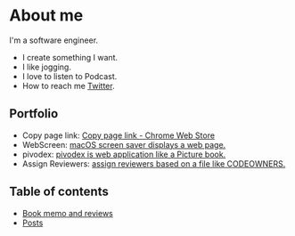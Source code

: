 # About me

I'm a software engineer.

- I create something I want.
- I like jogging.
- I love to listen to Podcast.
- How to reach me [Twitter](https://twitter.com/ymatzki).

## Portfolio

- Copy page link: [Copy page link - Chrome Web Store](https://chrome.google.com/webstore/detail/copy-page-link/fencecjhclgocngboilchcecckfaglpk?authuser=0&hl=en)
- WebScreen: [macOS screen saver displays a web page.](https://github.com/ymatzki/WebScreen)
- pivodex: [pivodex is web application like a Picture book.](https://github.com/ymatzki/pivodex/)
- Assign Reviewers: [assign reviewers based on a file like CODEOWNERS.](https://github.com/marketplace/actions/assign-reviewers)

## Table of contents

- [Book memo and reviews](./books)
- [Posts](./posts)
